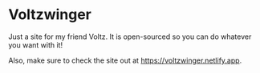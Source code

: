 # Voltzwinger
Just a site for my friend Voltz. It is open-sourced so you can do whatever you want with it!

Also, make sure to check the site out at https://voltzwinger.netlify.app.
